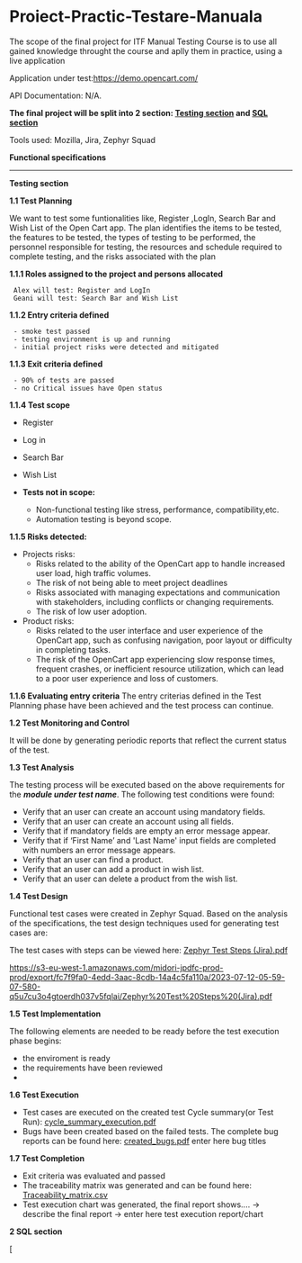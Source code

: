 # Proiect-Practic-Testare-Manuala
The scope of the final project for ITF Manual Testing Course is to use all gained knowledge throught the course and aplly them in practice, using a live application

Application under test:https://demo.opencart.com/

API Documentation: N/A.

**The final project will be split into 2 section: [Testing section]() and  [SQL section]()**

Tools used: Mozilla, Jira, Zephyr Squad

**Functional specifications**

____

**Testing section**

**1.1 Test Planning**

We want to test some funtionalities like, Register ,LogIn, Search Bar and Wish List of the  Open Cart app.
The plan identifies the items to be tested, the features to be tested, the types of testing to be performed, the personnel responsible for testing, the resources and schedule required to complete testing, and the risks associated with the plan

**1.1.1 Roles assigned to the project and persons allocated**


     Alex will test: Register and LogIn
     Geani will test: Search Bar and Wish List
     
     
**1.1.2 Entry criteria defined**

     - smoke test passed
     - testing environment is up and running
     - initial project risks were detected and mitigated
     
**1.1.3 Exit criteria defined**

     - 90% of tests are passed
     - no Critical issues have Open status


**1.1.4 Test scope**
  -   Register
  -   Log in
  -   Search Bar
  -   Wish List 


 - **Tests not in scope:**
    - Non-functional testing like stress, performance, compatibility,etc.
    - Automation testing is beyond scope.

**1.1.5 Risks detected:**

 - Projects risks:
      - Risks related to the ability of the OpenCart app to handle increased user load, high traffic volumes.
      - The risk of not being able to meet project deadlines 
      - Risks associated with managing expectations and communication with stakeholders, including conflicts or  changing requirements.
      - The risk of low user adoption.
 - Product risks:
      - Risks related to the user interface and user experience of the OpenCart app, such as confusing navigation, poor layout or difficulty in completing tasks.
      - The risk of the OpenCart app experiencing slow response times, frequent crashes, or inefficient resource utilization, which can lead to a poor user experience and loss of customers.

**1.1.6 Evaluating entry criteria**
The entry criterias defined in the Test Planning phase have been achieved and the test process can continue.


**1.2 Test Monitoring and Control**

It will be done by generating periodic reports that reflect the current status of the test.

**1.3 Test Analysis**

The testing process will be executed based on the above requirements for the ***module under test name***. The following test conditions were found:

  - Verify that an user can create an account using mandatory fields.
  - Verify that an user can create an account using all fields.
  - Verify that if mandatory fields are empty an error message appear.
  - Verify that if ‘First Name’ and 'Last Name' input fields are completed with numbers an error message appears.
  - Verify that an user can find a product.
  - Verify that an user can add a product in wish list.
  - Verify that an user can delete a product from the wish list.
        

**1.4 Test Design**

Functional test cases were created in Zephyr Squad. Based on the analysis of the specifications, the test design techniques used for generating test cases are: 


The test cases with steps can be viewed here: 
[Zephyr Test Steps (Jira).pdf](https://github.com/geani85/Proiect-Practic-Testare-Manuala-2/files/12024252/Zephyr.Test.Steps.Jira.pdf)

https://s3-eu-west-1.amazonaws.com/midori-jpdfc-prod-prod/export/fc7f9fa0-4edd-3aac-8cdb-14a4c5fa110a/2023-07-12-05-59-07-580-q5u7cu3o4gtoerdh037v5fqlai/Zephyr%20Test%20Steps%20(Jira).pdf

**1.5 Test Implementation**

The following elements are needed to be ready before the test execution phase begins:

 - the enviroment is ready
 - the requirements have been reviewed
 - 
**1.6 Test Execution**

 - Test cases are executed on the created test Cycle summary(or Test Run): [cycle_summary_execution.pdf]()
 - Bugs have been created based on the failed tests. The complete bug reports can be found here: [created_bugs.pdf]()
enter here bug titles

**1.7 Test Completion**
 - Exit criteria was evaluated and passed
 - The traceability matrix was generated and can be found here: [Traceability_matrix.csv]()
 - Test execution chart was generated, the final report shows.... -> describe the final report
 -> enter here test execution report/chart


**2 SQL section**



[
